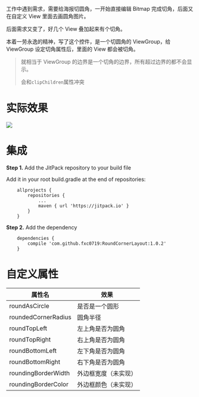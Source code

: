 工作中遇到需求，需要给海报切圆角，一开始直接编辑 Bitmap 完成切角，后面又在自定义 View 里面去画圆角图片。

后面需求又变了，好几个 View 叠加起来有个切角。

本着一劳永逸的精神，写了这个控件，是一个切圆角的 ViewGroup，给 ViewGroup 设定切角属性后，里面的 View 都会被切角。

> 就相当于 ViewGroup 的边界是一个切角的边界，所有超过边界的都不会显示。
>
> 会和`clipChildren`属性冲突

# 实际效果

![](https://ws4.sinaimg.cn/large/006tKfTcly1fqava7owkbj30vi0k0q5r.jpg)

# 集成

**Step 1.** Add the JitPack repository to your build file

Add it in your root build.gradle at the end of repositories:

```
	allprojects {
		repositories {
			...
			maven { url 'https://jitpack.io' }
		}
	}
```

**Step 2.** Add the dependency

```
	dependencies {
		compile 'com.github.fxc0719:RoundCornerLayout:1.0.2'
	}
```

# 自定义属性

| 属性名              | 效果                 |
| ------------------- | -------------------- |
| roundAsCircle       | 是否是一个圆形       |
| roundedCornerRadius | 圆角半径             |
| roundTopLeft        | 左上角是否为圆角     |
| roundTopRight       | 右上角是否为圆角     |
| roundBottomLeft     | 左下角是否为圆角     |
| roundBottomRight    | 右下角是否为圆角     |
| roundingBorderWidth | 外边框宽度（未实现） |
| roundingBorderColor | 外边框颜色（未实现） |

